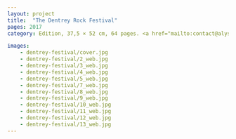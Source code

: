 ```yaml
---
layout: project
title:  "The Dentrey Rock Festival"
pages: 2017
category: Edition, 37,5 × 52 cm, 64 pages. <a href="mailto:contact@alyssialou.com">Buy?</a>

images:
    - dentrey-festival/cover.jpg
    - dentrey-festival/2_web.jpg
    - dentrey-festival/3_web.jpg
    - dentrey-festival/4_web.jpg
    - dentrey-festival/5_web.jpg
    - dentrey-festival/7_web.jpg
    - dentrey-festival/8_web.jpg
    - dentrey-festival/9_web.jpg
    - dentrey-festival/10_web.jpg
    - dentrey-festival/11_web.jpg
    - dentrey-festival/12_web.jpg
    - dentrey-festival/13_web.jpg
---
```

